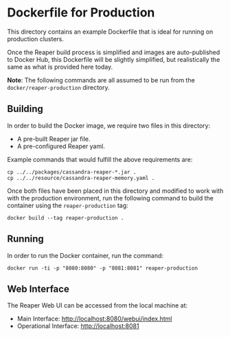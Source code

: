 Dockerfile for Production
=========================

This directory contains an example Dockerfile that is ideal for running on
production clusters.

Once the Reaper build process is simplified and images are auto-published to
Docker Hub, this Dockerfile will be slightly simplified, but realistically the
same as what is provided here today.

**Note**: The following commands are all assumed to be run from the
`docker/reaper-production` directory.

Building
--------

In order to build the Docker image, we require two files in this directory:

* A pre-built Reaper jar file.
* A pre-configured Reaper yaml.

Example commands that would fulfill the above requirements are:

    cp ../../packages/cassandra-reaper-*.jar .
    cp ../../resource/cassandra-reaper-memory.yaml .

Once both files have been placed in this directory and modified to work with
with the production environment, run the following command to build the
container using the `reaper-production` tag:

    docker build --tag reaper-production .

Running
-------

In order to run the Docker container, run the command:

    docker run -ti -p "8080:8080" -p "8081:8081" reaper-production

Web Interface
-------------

The Reaper Web UI can be accessed from the local machine at:

* Main Interface: [http://localhost:8080/webui/index.html](http://localhost:8080/webui/index.html)
* Operational Interface: [http://localhost:8081](http://localhost:8081)
